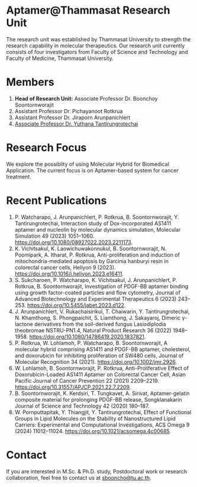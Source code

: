 # Aptamer@Thammasat Research Unit

The research unit was established by Thammasat University to strength the research capability in molecular therapeutics. Our research unit currently consists of four investigators from Faculty of Science and Technology and Faculty of Medicine, Thammasat University.

# Members
1. **Head of Research Unit:** Associate Professor Dr. Boonchoy Soontornworajit 
2. Assistant Professor Dr. Pichayanoot Rotkrua
3. Assistant Professor Dr. Jiraporn Arunpanichlert
4. [Associate Professor Dr. Yuthana Tantirungrotechai](https://yt203y.github.io/CVyt/)

# Research Focus
We explore the possiblity of using Molecular Hybrid for Biomedical Application. The current focus is on Aptamer-based system for cancer treatment.

# Recent Publications

1. P. Watcharapo, J. Arunpanichlert, P. Rotkrua, B. Soontornworajit, Y. Tantirungrotechai, Interaction study of Dox-incorporated AS1411 aptamer and nucleolin by molecular dynamics simulation, Molecular Simulation 49 (2023) 1051–1060. https://doi.org/10.1080/08927022.2023.2211173.
2. K. Vichitsakul, K. Laowichuwakonnukul, B. Soontornworajit, N. Poomipark, A. Itharat, P. Rotkrua, Anti-proliferation and induction of mitochondria-mediated apoptosis by Garcinia hanburyi resin in colorectal cancer cells, Heliyon 9 (2023). https://doi.org/10.1016/j.heliyon.2023.e16411.
3.  S. Sukcharoen, P. Watcharapo, K. Vichitsakul, J. Arunpanichlert, P. Rotkrua, B. Soontornworajit, Investigation of PDGF-BB aptamer binding using growth factor-coated particles and flow cytometry, Journal of Advanced Biotechnology and Experimental Therapeutics 6 (2023) 243–253. https://doi.org/10.5455/jabet.2023.d122.
4.  J. Arunpanichlert, V. Rukachaisirikul, T. Chaiwarin, Y. Tantirungrotechai, N. Khamthong, S. Phongpaichit, S. Liamthong, J. Sakayaroj, Dimeric γ-lactone derivatives from the soil-derived fungus Lasiodiplodia theobromae NSTRU-PN1.4, Natural Product Research 36 (2022) 1948–1958. https://doi.org/10.1080/14786419.2020.1837821.
5.   P. Rotkrua, W. Lohlamoh, P. Watcharapo, B. Soontornworajit, A molecular hybrid comprising AS1411 and PDGF-BB aptamer, cholesterol, and doxorubicin for inhibiting proliferation of SW480 cells, Journal of Molecular Recognition 34 (2021). https://doi.org/10.1002/jmr.2926.
6.   W. Lohlamoh, B. Soontornworajit, P. Rotkrua, Anti-Proliferative Effect of Doxorubicin-Loaded AS1411 Aptamer on Colorectal Cancer Cell, Asian Pacific Journal of Cancer Prevention 22 (2021) 2209–2219. https://doi.org/10.31557/APJCP.2021.22.7.2209.
7. B. Soontornworajit, K. Kerdsiri, T. Tungkavet, A. Sirivat, Aptamer-gelatin composite material for prolonging PDGF-BB release, Songklanakarin Journal of Science and Technology 42 (2020) 180–187.
8. W. Pornputtapitak, Y. Thiangjit, Y. Tantirungrotechai, Effect of Functional Groups in Lipid Molecules on the Stability of Nanostructured Lipid Carriers: Experimental and Computational Investigations, ACS Omega 9 (2024) 11012–11024. https://doi.org/10.1021/acsomega.4c00685.



# Contact
If you are interested in M.Sc. & Ph.D. study, Postdoctoral work or research collaboration, feel free to contact us at 
[sbooncho@tu.ac.th](mailto:sboochu@tu.ac.th).
